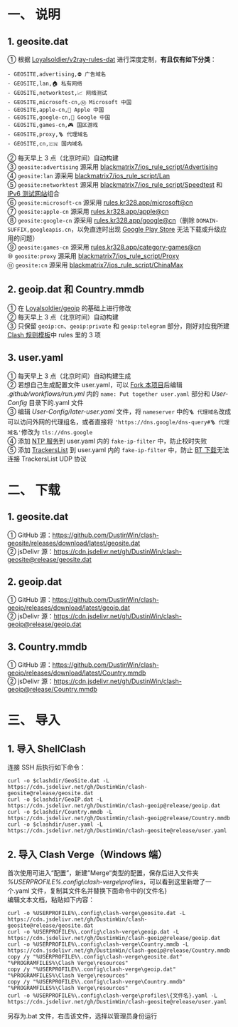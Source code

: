 # 一、 说明
## 1. geosite.dat
① 根据 [Loyalsoldier/v2ray-rules-dat](https://github.com/Loyalsoldier/v2ray-rules-dat) 进行深度定制，**有且仅有如下分类**：
```
- GEOSITE,advertising,⛔️ 广告域名
- GEOSITE,lan,🏠 私有网络
- GEOSITE,networktest,📈 网络测试
- GEOSITE,microsoft-cn,Ⓜ️ Microsoft 中国
- GEOSITE,apple-cn,🍎 Apple 中国
- GEOSITE,google-cn,🗽 Google 中国
- GEOSITE,games-cn,🎮 国区游戏
- GEOSITE,proxy,🪜 代理域名
- GEOSITE,cn,🇨🇳 国内域名
```
② 每天早上 3 点（北京时间）自动构建  
③ `geosite:advertising` 源采用 [blackmatrix7/ios_rule_script/Advertising](https://github.com/blackmatrix7/ios_rule_script/tree/master/rule/Clash/Advertising)  
④ `geosite:lan` 源采用 [blackmatrix7/ios_rule_script/Lan](https://github.com/blackmatrix7/ios_rule_script/tree/master/rule/Clash/Lan)  
⑤ `geosite:networktest` 源采用 [blackmatrix7/ios_rule_script/Speedtest](https://github.com/blackmatrix7/ios_rule_script/tree/master/rule/Clash/Speedtest) 和 [IPv6 测试网站](https://github.com/DustinWin/clash-geosite/blob/master/rule-files/network.txt)组合   
⑥ `geosite:microsoft-cn` 源采用 [rules.kr328.app/microsoft@cn](https://rules.kr328.app/microsoft@cn.yaml)  
⑦ `geosite:apple-cn` 源采用 [rules.kr328.app/apple@cn](https://rules.kr328.app/apple@cn.yaml)  
⑧ `geosite:google-cn` 源采用 [rules.kr328.app/google@cn](https://rules.kr328.app/google@cn.yaml)（删除 `DOMAIN-SUFFIX,googleapis.cn`，以免直连时出现 [Google Play Store](https://play.google.com/store) 无法下载或升级应用的问题）  
⑨ `geosite:games-cn` 源采用 [rules.kr328.app/category-games@cn](https://rules.kr328.app/category-games@cn.yaml)  
⑩ `geosite:proxy` 源采用 [blackmatrix7/ios_rule_script/Proxy](https://github.com/blackmatrix7/ios_rule_script/tree/master/rule/Clash/Proxy)  
⑪ `geosite:cn` 源采用 [blackmatrix7/ios_rule_script/ChinaMax](https://github.com/blackmatrix7/ios_rule_script/tree/master/rule/Clash/ChinaMax)
## 2. geoip.dat 和 Country.mmdb
① 在 [Loyalsoldier/geoip](https://github.com/Loyalsoldier/geoip) 的基础上进行修改  
② 每天早上 3 点（北京时间）自动构建  
③ 只保留 `geoip:cn`、`geoip:private` 和 `geoip:telegram` 部分，刚好对应我所建 [Clash 规则模板](https://github.com/DustinWin/clash-tutorials/blob/main/rule-templates/geo-mode/template_whitelist.yaml)中 rules 里的 3 项
## 3. user.yaml
① 每天早上 3 点（北京时间）自动构建生成  
② 若想自己生成配置文件 user.yaml，可以 [Fork 本项目](https://github.com/DustinWin/clash-geosite/fork)后编辑 *.github/workflows/run.yml* 内的 `name: Put together user.yaml` 部分和 *User-Config* 目录下的.yaml 文件  
③ 编辑 *User-Config/later-user.yaml* 文件，将 `nameserver` 中的`🪜 代理域名`改成可以访问外网的代理组名，或者直接将 `'https://dns.google/dns-query#🪜 代理域名'`修改为 `tls://dns.google`  
④ 添加 [NTP 服务](https://github.com/blackmatrix7/ios_rule_script/tree/master/rule/Clash/NTPService)到 user.yaml 内的 `fake-ip-filter` 中，防止校时失败  
⑤ 添加 [TrackersList](https://trackerslist.com) 到 user.yaml 内的 `fake-ip-filter` 中，防止 [BT 下载](https://github.com/c0re100/qBittorrent-Enhanced-Edition)无法连接 TrackersList UDP 协议
# 二、 下载
## 1. geosite.dat
① GitHub 源：https://github.com/DustinWin/clash-geosite/releases/download/latest/geosite.dat  
② jsDelivr 源：https://cdn.jsdelivr.net/gh/DustinWin/clash-geosite@release/geosite.dat
## 2. geoip.dat
① GitHub 源：https://github.com/DustinWin/clash-geoip/releases/download/latest/geoip.dat  
② jsDelivr 源：https://cdn.jsdelivr.net/gh/DustinWin/clash-geoip@release/geoip.dat
## 3. Country.mmdb
① GitHub 源：https://github.com/DustinWin/clash-geoip/releases/download/latest/Country.mmdb  
② jsDelivr 源：https://cdn.jsdelivr.net/gh/DustinWin/clash-geoip@release/Country.mmdb
# 三、 导入
## 1. 导入 ShellClash
连接 SSH 后执行如下命令：
```
curl -o $clashdir/GeoSite.dat -L https://cdn.jsdelivr.net/gh/DustinWin/clash-geosite@release/geosite.dat
curl -o $clashdir/GeoIP.dat -L https://cdn.jsdelivr.net/gh/DustinWin/clash-geoip@release/geoip.dat
curl -o $clashdir/Country.mmdb -L https://cdn.jsdelivr.net/gh/DustinWin/clash-geoip@release/Country.mmdb
curl -o $clashdir/user.yaml -L https://cdn.jsdelivr.net/gh/DustinWin/clash-geosite@release/user.yaml
```
## 2. 导入 Clash Verge（Windows 端）
首次使用可进入“配置”，新建”Merge“类型的配置，保存后进入文件夹 *%USERPROFILE%\.config\clash-verge\profiles*，可以看到这里新增了一个.yaml 文件，复制其文件名并替换下面命令中的{文件名}  
编辑文本文档，粘贴如下内容：
```
curl -o %USERPROFILE%\.config\clash-verge\geosite.dat -L https://cdn.jsdelivr.net/gh/DustinWin/clash-geosite@release/geosite.dat
curl -o %USERPROFILE%\.config\clash-verge\geoip.dat -L https://cdn.jsdelivr.net/gh/DustinWin/clash-geoip@release/geoip.dat
curl -o %USERPROFILE%\.config\clash-verge\Country.mmdb -L https://cdn.jsdelivr.net/gh/DustinWin/clash-geoip@release/Country.mmdb
copy /y "%USERPROFILE%\.config\clash-verge\geosite.dat" "%PROGRAMFILES%\Clash Verge\resources"
copy /y "%USERPROFILE%\.config\clash-verge\geoip.dat" "%PROGRAMFILES%\Clash Verge\resources"
copy /y "%USERPROFILE%\.config\clash-verge\Country.mmdb" "%PROGRAMFILES%\Clash Verge\resources"
curl -o %USERPROFILE%\.config\clash-verge\profiles\{文件名}.yaml -L https://cdn.jsdelivr.net/gh/DustinWin/clash-geosite@release/user.yaml
```
另存为.bat 文件，右击该文件，选择以管理员身份运行
